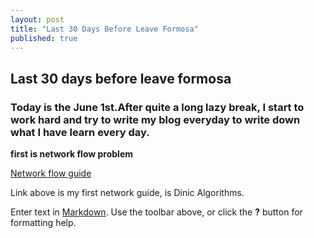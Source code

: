 ```yaml
---
layout: post
title: "Last 30 Days Before Leave Formosa"
published: true
---
```


## Last 30 days before leave formosa
### Today is the June 1st.After quite a long lazy break, I start to work hard and try to write my blog everyday to write down what I have learn every day.

**first is network flow problem**

[Network flow guide](http://comzyh.com/blog/archives/568/)

Link above is my first network guide, is Dinic Algorithms.





Enter text in [Markdown](http://daringfireball.net/projects/markdown/). Use the toolbar above, or click the **?** button for formatting help.
